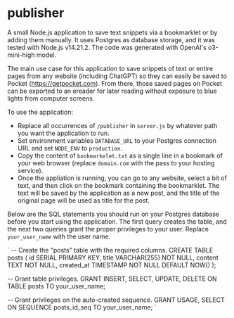 # publisher
A small Node.js application to save text snippets via a bookmarklet or by adding them manually. It uses Postgres as database storage, and it was tested with Node.js v14.21.2. The code was generated with OpenAI's o3-mini-high model.

The main use case for this application to save snippets of text or entire pages from any website (including ChatGPT) so they can easily be saved to Pocket (https://getpocket.com). From there, those saved pages on Pocket can be exported to an ereader for later reading without exposure to blue lights from computer screens.

To use the application:

- Replace all occurrences of `/publisher` in `server.js` by whatever path you want the application to run.
- Set environment variables `DATABASE_URL` to your Postgres connection URL and set `NODE_ENV` to `production`.
- Copy the content of `bookmarkelet.txt` as a single line in a bookmark of your web browser (replace `domain.com` with the pass to your hosting service).
- Once the appliation is running, you can go to any website, select a bit of text, and then click on the bookmark containing the bookmarklet. The text will be saved by the application as a new post, and the title of the original page will be used as title for the post.

Below are the SQL statements you should run on your Postgres database before you start using the application. The first query creates the table, and the next two queries grant the proper privileges to your user. Replace `your_user_name` with the user name.

`
-- Create the "posts" table with the required columns.
CREATE TABLE posts (
  id SERIAL PRIMARY KEY,
  title VARCHAR(255) NOT NULL,
  content TEXT NOT NULL,
  created_at TIMESTAMP NOT NULL DEFAULT NOW()
);

-- Grant table privileges.
GRANT INSERT, SELECT, UPDATE, DELETE ON TABLE posts TO your_user_name;

-- Grant privileges on the auto-created sequence.
GRANT USAGE, SELECT ON SEQUENCE posts_id_seq TO your_user_name;
`
